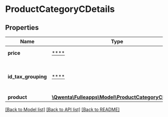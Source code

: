# ProductCategoryCDetails

## Properties
Name | Type | Description | Notes
------------ | ------------- | ------------- | -------------
**price** | [****](.md) | Supplément prix | [optional] 
**id_tax_grouping** | [****](.md) | Identifiant du regroupement de taxe associé (optionnel) | [optional] 
**product** | [**\Qwenta\Fulleapps\Model\ProductCategoryCDetailsP**](ProductCategoryCDetailsP.md) |  | 

[[Back to Model list]](../../README.md#documentation-for-models) [[Back to API list]](../../README.md#documentation-for-api-endpoints) [[Back to README]](../../README.md)


